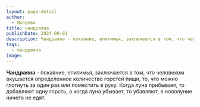 ```yaml
---
layout: page-detail
author:
  - Яшодеви
title: чандраяна
publishDate: 2024-09-01
description: Чандраяна - покаяние, епитимья, заключается в том, что человеком вкушается определенное количество горстей пищи, то, что можно глотнуть за один раз или поместить в руку. Когда луна прибывает, то добавляют одну горсть, а когда луна убывает, то убавляют, в новолуние ничего не едят.
tags:
  - чандраяна
image:
---
```

**Чандраяна** - покаяние, епитимья, заключается в том, что человеком вкушается определенное количество горстей пищи, то, что можно глотнуть за один раз или поместить в руку. Когда луна прибывает, то добавляют одну горсть, а когда луна убывает, то убавляют, в новолуние ничего не едят.

